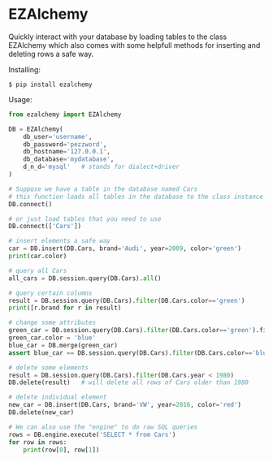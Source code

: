 EZAlchemy
=========

Quickly interact with your database by loading tables to the class EZAlchemy 
which also comes with some helpfull methods for inserting and deleting rows 
a safe way.

Installing:

    $ pip install ezalchemy

Usage:

```python
from ezalchemy import EZAlchemy

DB = EZAlchemy(
    db_user='username',
    db_password='pezzword',
    db_hostname='127.0.0.1',
    db_database='mydatabase',
    d_n_d='mysql'   # stands for dialect+driver
)

# Suppose we have a table in the database named Cars
# this function loads all tables in the database to the class instance DB
DB.connect()

# or just load tables that you need to use
DB.connect(['Cars'])

# insert elements a safe way
car = DB.insert(DB.Cars, brand='Audi', year=2009, color='green')
print(car.color)

# query all Cars
all_cars = DB.session.query(DB.Cars).all()

# query certain columns
result = DB.session.query(DB.Cars).filter(DB.Cars.color=='green')
print([r.brand for r in result) 

# change some attributes
green_car = DB.session.query(DB.Cars).filter(DB.Cars.color=='green').first()
green_car.color = 'blue'
blue_car = DB.merge(green_car)
assert blue_car == DB.session.query(DB.Cars).filter(DB.Cars.color=='blue').first()

# delete some elements
result = DB.session.query(DB.Cars).filter(DB.Cars.year < 1980)
DB.delete(result)   # will delete all rows of Cars older than 1980

# delete individual element
new_car = DB.insert(DB.Cars, brand='VW', year=2016, color='red')
DB.delete(new_car)

# We can also use the "engine" to do raw SQL queries
rows = DB.engine.execute('SELECT * from Cars')
for row in rows:
    print(row[0], row[1])
```
